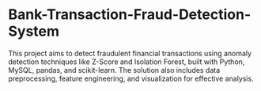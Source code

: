 # Bank-Transaction-Fraud-Detection-System
This project aims to detect fraudulent financial transactions using anomaly detection techniques like Z-Score and Isolation Forest, built with Python, MySQL, pandas, and scikit-learn. The solution also includes data preprocessing, feature engineering, and visualization for effective analysis.
